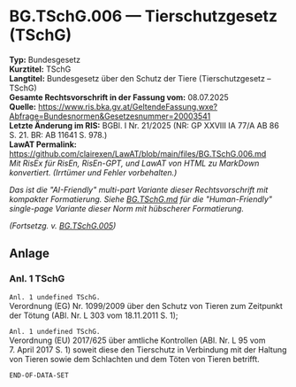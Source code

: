 # BG.TSchG.006 — Tierschutzgesetz (TSchG)
**Typ:** Bundesgesetz  
**Kurztitel:** TSchG  
**Langtitel:** Bundesgesetz über den Schutz der Tiere (Tierschutzgesetz – TSchG)  
**Gesamte Rechtsvorschrift in der Fassung vom:** 08.07.2025  
**Quelle:** https://www.ris.bka.gv.at/GeltendeFassung.wxe?Abfrage=Bundesnormen&Gesetzesnummer=20003541  
**Letzte Änderung im RIS:** BGBl. I Nr. 21/2025 (NR: GP XXVIII IA 77/A AB 86 S. 21. BR: AB 11641 S. 978.)  
**LawAT Permalink:** https://github.com/clairexen/LawAT/blob/main/files/BG.TSchG.006.md  
*Mit RisEx für RisEn, RisEn-GPT, und LawAT von HTML zu MarkDown konvertiert. (Irrtümer und Fehler vorbehalten.)*

*Das ist die "AI-Friendly" multi-part Variante dieser Rechtsvorschrift mit kompakter Formatierung. Siehe [BG.TSchG.md](BG.TSchG.md) für die "Human-Friendly" single-page Variante dieser Norm mit hübscherer Formatierung.*

*(Fortsetzg. v. [BG.TSchG.005](BG.TSchG.005.md))*

## Anlage

### Anl. 1 TSchG

`Anl. 1 undefined TSchG.`  
Verordnung (EG) Nr. 1099/2009 über den Schutz von Tieren zum Zeitpunkt der Tötung (ABl. Nr. L 303 vom 18.11.2011 S. 1);

`Anl. 1 undefined TSchG.`  
Verordnung (EU) 2017/625 über amtliche Kontrollen (ABl. Nr. L 95 vom 7. April 2017 S. 1) soweit diese den Tierschutz in Verbindung mit der Haltung von Tieren sowie dem Schlachten und dem Töten von Tieren betrifft.

`END-OF-DATA-SET`
